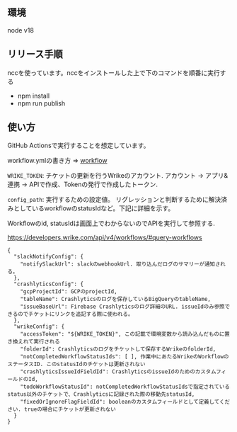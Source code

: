 ## 環境
node v18

## リリース手順
nccを使っています。nccをインストールした上で下のコマンドを順番に実行する

- npm install
- npm run publish

## 使い方
GitHub Actionsで実行することを想定しています。

workflow.ymlの書き方 => [workflow](.github/workflows/import-crash-to-wrike.yml)

`WRIKE_TOKEN`: チケットの更新を行うWrikeのアカウント. アカウント -> アプリ&連携 -> APIで作成、Tokenの発行で作成したトークン.

`config_path`: 実行するための設定値。 リグレッションと判断するために解決済みとしているworkflowのstatusIdなど。下記に詳細を示す。

Workflowのid, statusIdは画面上でわからないのでAPIを実行して参照する.

https://developers.wrike.com/api/v4/workflows/#query-workflows

```
{
  "slackNotifyConfig": {
    "notifySlackUrl": slackのwebhookUrl. 取り込んだログのサマリーが通知される。
  },
  "crashlyticsConfig": {
    "gcpProjectId": GCPのprojectId,
    "tableName": Crashlyticsのログを保存しているBigQueryのtableName,
    "issueBaseUrl": Firebase Crashlyticsのログ詳細のURL. issueIdのみ参照できるのでチケットにリンクを追記する際に使われる。 
  },
  "wrikeConfig": {
    "accessToken": "${WRIKE_TOKEN}", この記載で環境変数から読み込んだものに置き換えれて実行される
    "folderId": Crashlyticsのログをチケットして保存するWrikeのfolderId,
    "notCompletedWorkflowStatusIds": [ ], 作業中にあたるWrikeのWorkflowのステータスID. このstatusIdのチケットは更新されない
    "crashlyticsIssueIdFieldId": CrashlyticsのissueIdのためのカスタムフィールドのId,
    "todoWorkflowStatusId": notCompletedWorkflowStatusIdsで指定されているstatus以外のチケットで、Crashlyticsに記録された際の移動先statusId,
    "fixedOrIgnoreFlagFieldId": booleanのカスタムフィールドとして定義してください. trueの場合にチケットが更新されない
  }
}
```

